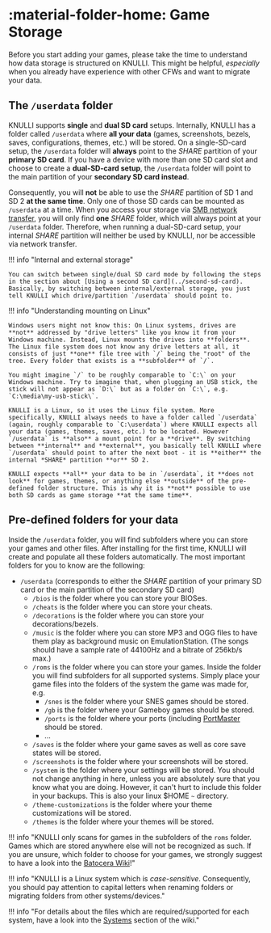 # :material-folder-home: Game Storage

Before you start adding your games, please take the time to understand how data storage is structured on KNULLI. This might be helpful, *especially* when you already have experience with other CFWs and want to migrate your data.

## The `/userdata` folder

KNULLI supports **single** and **dual SD card** setups. Internally, KNULLI has a folder called `/userdata` where **all your data** (games, screenshots, bezels, saves, configurations, themes, etc.) will be stored. On a single-SD-card setup, the `/userdata` folder will **always** point to the *SHARE* partition of your **primary SD card**. If you have a device with more than one SD card slot and choose to create a **dual-SD-card setup**, the `/userdata` folder will point to the main partition of your **secondary SD card instead**.

Consequently, you will **not** be able to use the *SHARE* partition of SD 1 and SD 2 **at the same time**. Only one of those SD cards can be mounted as `/userdata` at a time. When you access your storage via [SMB network transfer](../network-transfer), you will only find **one** *SHARE* folder, which will always point at your `/userdata` folder. Therefore, when running a dual-SD-card setup, your internal *SHARE* partition will neither be used by KNULLI, nor be accessible via network transfer.

!!! info "Internal and external storage"

    You can switch between single/dual SD card mode by following the steps in the section about [Using a second SD card](../second-sd-card). Basically, by switching between internal/external storage, you just tell KNULLI which drive/partition `/userdata` should point to.

!!! info "Understanding mounting on Linux"

    Windows users might not know this: On Linux systems, drives are **not** addressed by "drive letters" like you know it from your Windows machine. Instead, Linux mounts the drives into **folders**. The Linux file system does not know any drive letters at all, it consists of just **one** file tree with `/` being the "root" of the tree. Every folder that exists is a **subfolder** of `/`.
    
    You might imagine `/` to be roughly comparable to `C:\` on your Windows machine. Try to imagine that, when plugging an USB stick, the stick will not appear as `D:\` but as a folder on `C:\`, e.g. `C:\media\my-usb-stick\`.

    KNULLI is a Linux, so it uses the Linux file system. More specifically, KNULLI always needs to have a folder called `/userdata` (again, roughly comparable to `C:\userdata`) where KNULLI expects all your data (games, themes, saves, etc.) to be located. However `/userdata` is **also** a mount point for a **drive**. By switching between **internal** and **external**, you basically tell KNULLI where `/userdata` should point to after the next boot - it is **either** the internal *SHARE* partition **or** SD 2.

    KNULLI expects **all** your data to be in `/userdata`, it **does not look** for games, themes, or anything else **outside** of the pre-defined folder structure. This is why it is **not** possible to use both SD cards as game storage **at the same time**.

## Pre-defined folders for your data

Inside the `/userdata` folder, you will find subfolders where you can store your games and other files. After installing for the first time, KNULLI will create and populate all these folders automatically. The most important folders for you to know are the following:

* `/userdata` (corresponds to either the *SHARE* partition of your primary SD card or the main partition of the secondary SD card)
    * `/bios` is the folder where you can store your BIOSes.
    * `/cheats` is the folder where you can store your cheats.
    * `/decorations` is the folder where you can store your decorations/bezels.
    * `/music` is the folder where you can store MP3 and OGG files to have them play as background music on EmulationStation. (The songs should have a sample rate of 44100Hz and a bitrate of 256kb/s max.)
    * `/roms` is the folder where you can store your games. Inside the folder you will find subfolders for all supported systems. Simply place your game files into the folders of the system the game was made for, e.g.
        * `/snes` is the folder where your SNES games should be stored.
        * `/gb` is the folder where your Gameboy games should be stored.
        * `/ports` is the folder where your ports (including [PortMaster](../../../systems/portmaster) should be stored.
        * ...
    * `/saves` is the folder where your game saves as well as core save states will be stored.
    * `/screenshots` is the folder where your screenshots will be stored.
    * `/system` is the folder where your settings will be stored. You should not change anything in here, unless you are absolutely sure that you know what you are doing. However, it can't hurt to include this folder in your backups. This is also your linux $HOME `~` directory.
    * `/theme-customizations` is the folder where your theme customizations will be stored.
    * `/themes` is the folder where your themes will be stored.

!!! info "KNULLI only scans for games in the subfolders of the `roms` folder. Games which are stored anywhere else will not be recognized as such. If you are unsure, which folder to choose for your games, we strongly suggest to have a look into the [Batocera Wiki](https://wiki.batocera.org/systems)!"

!!! info "KNULLI is a Linux system which is *case-sensitive*. Consequently, you should pay attention to capital letters when renaming folders or migrating folders from other systems/devices."

!!! info "For details about the files which are required/supported for each system, have a look into the [Systems](/../systems) section of the wiki."
